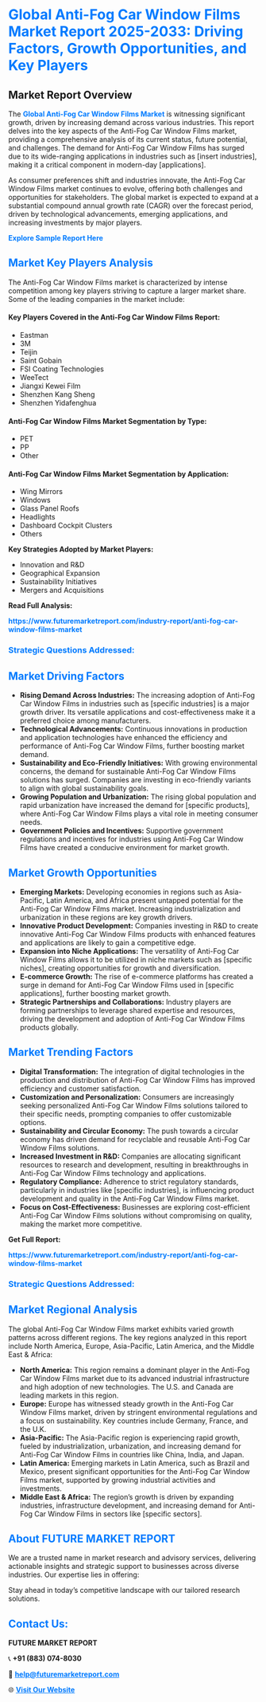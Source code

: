 <h1 style="color: #007BFF;">Global Anti-Fog Car Window Films Market Report 2025-2033: Driving Factors, Growth Opportunities, and Key Players</h1>

<section id="overview">
<h2>Market Report Overview</h2>
<p>The <a href="https://www.futuremarketreport.com/industry-report/anti-fog-car-window-films-market" style="color: #007BFF; text-decoration: none;"><strong>Global Anti-Fog Car Window Films Market</strong></a> is witnessing significant growth, driven by increasing demand across various industries. This report delves into the key aspects of the Anti-Fog Car Window Films market, providing a comprehensive analysis of its current status, future potential, and challenges. The demand for Anti-Fog Car Window Films has surged due to its wide-ranging applications in industries such as [insert industries], making it a critical component in modern-day [applications].</p>
<p>As consumer preferences shift and industries innovate, the Anti-Fog Car Window Films market continues to evolve, offering both challenges and opportunities for stakeholders. The global market is expected to expand at a substantial compound annual growth rate (CAGR) over the forecast period, driven by technological advancements, emerging applications, and increasing investments by major players.</p>
</section>

<section id="overview">
<p><a href="https://www.futuremarketreport.com/request-sample/reportId=25977" style="color: #007BFF; text-decoration: none;"><strong>Explore Sample Report Here</strong></a></p>
</section>

<section id="key-players">
<h2 style="color: #007BFF;">Market Key Players Analysis</h2>
<p>The Anti-Fog Car Window Films market is characterized by intense competition among key players striving to capture a larger market share. Some of the leading companies in the market include:</p>
<h4>Key Players Covered in the Anti-Fog Car Window Films Report:</h4>
<ul><li>Eastman</li><li>3M</li><li>Teijin</li><li>Saint Gobain</li><li>FSI Coating Technologies</li><li>WeeTect</li><li>Jiangxi Kewei Film</li><li>Shenzhen Kang Sheng</li><li>Shenzhen Yidafenghua</li></ul>
<h4>Anti-Fog Car Window Films Market Segmentation by Type:</h4>
<ul><li>PET</li><li>PP</li><li>Other</li></ul>

<h4>Anti-Fog Car Window Films Market Segmentation by Application:</h4>
<ul><li>Wing Mirrors</li><li>Windows</li><li>Glass Panel Roofs</li><li>Headlights</li><li>Dashboard Cockpit Clusters</li><li>Others</li></ul>
<p><strong>Key Strategies Adopted by Market Players:</strong></p>
<ul>
<li>Innovation and R&D</li>
<li>Geographical Expansion</li>
<li>Sustainability Initiatives</li>
<li>Mergers and Acquisitions</li>
</ul>
</section>

<section>
<p><strong>Read Full Analysis: </strong></p><a href="https://www.futuremarketreport.com/industry-report/anti-fog-car-window-films-market" style="color: #007BFF; text-decoration: none;"><strong>https://www.futuremarketreport.com/industry-report/anti-fog-car-window-films-market</strong></a>
<h3 style="color: #007BFF;">Strategic Questions Addressed:</h3>
</section>

<section id="driving-factors">
<h2 style="color: #007BFF;">Market Driving Factors</h2>
<ul>
<li><strong>Rising Demand Across Industries:</strong> The increasing adoption of Anti-Fog Car Window Films in industries such as [specific industries] is a major growth driver. Its versatile applications and cost-effectiveness make it a preferred choice among manufacturers.</li>
<li><strong>Technological Advancements:</strong> Continuous innovations in production and application technologies have enhanced the efficiency and performance of Anti-Fog Car Window Films, further boosting market demand.</li>
<li><strong>Sustainability and Eco-Friendly Initiatives:</strong> With growing environmental concerns, the demand for sustainable Anti-Fog Car Window Films solutions has surged. Companies are investing in eco-friendly variants to align with global sustainability goals.</li>
<li><strong>Growing Population and Urbanization:</strong> The rising global population and rapid urbanization have increased the demand for [specific products], where Anti-Fog Car Window Films plays a vital role in meeting consumer needs.</li>
<li><strong>Government Policies and Incentives:</strong> Supportive government regulations and incentives for industries using Anti-Fog Car Window Films have created a conducive environment for market growth.</li>
</ul>
</section>

<section id="growth-opportunities">
<h2 style="color: #007BFF;">Market Growth Opportunities</h2>
<ul>
<li><strong>Emerging Markets:</strong> Developing economies in regions such as Asia-Pacific, Latin America, and Africa present untapped potential for the Anti-Fog Car Window Films market. Increasing industrialization and urbanization in these regions are key growth drivers.</li>
<li><strong>Innovative Product Development:</strong> Companies investing in R&D to create innovative Anti-Fog Car Window Films products with enhanced features and applications are likely to gain a competitive edge.</li>
<li><strong>Expansion into Niche Applications:</strong> The versatility of Anti-Fog Car Window Films allows it to be utilized in niche markets such as [specific niches], creating opportunities for growth and diversification.</li>
<li><strong>E-commerce Growth:</strong> The rise of e-commerce platforms has created a surge in demand for Anti-Fog Car Window Films used in [specific applications], further boosting market growth.</li>
<li><strong>Strategic Partnerships and Collaborations:</strong> Industry players are forming partnerships to leverage shared expertise and resources, driving the development and adoption of Anti-Fog Car Window Films products globally.</li>
</ul>
</section>

<section id="trending-factors">
<h2 style="color: #007BFF;">Market Trending Factors</h2>
<ul>
<li><strong>Digital Transformation:</strong> The integration of digital technologies in the production and distribution of Anti-Fog Car Window Films has improved efficiency and customer satisfaction.</li>
<li><strong>Customization and Personalization:</strong> Consumers are increasingly seeking personalized Anti-Fog Car Window Films solutions tailored to their specific needs, prompting companies to offer customizable options.</li>
<li><strong>Sustainability and Circular Economy:</strong> The push towards a circular economy has driven demand for recyclable and reusable Anti-Fog Car Window Films solutions.</li>
<li><strong>Increased Investment in R&D:</strong> Companies are allocating significant resources to research and development, resulting in breakthroughs in Anti-Fog Car Window Films technology and applications.</li>
<li><strong>Regulatory Compliance:</strong> Adherence to strict regulatory standards, particularly in industries like [specific industries], is influencing product development and quality in the Anti-Fog Car Window Films market.</li>
<li><strong>Focus on Cost-Effectiveness:</strong> Businesses are exploring cost-efficient Anti-Fog Car Window Films solutions without compromising on quality, making the market more competitive.</li>
</ul>
</section>

<section>
<p><strong>Get Full Report: </strong></p><a href="https://www.futuremarketreport.com/industry-report/anti-fog-car-window-films-market" style="color: #007BFF; text-decoration: none;"><strong>https://www.futuremarketreport.com/industry-report/anti-fog-car-window-films-market</strong></a>
<h3 style="color: #007BFF;">Strategic Questions Addressed:</h3>
</section>


<section id="regional-analysis">
<h2 style="color: #007BFF;">Market Regional Analysis</h2>
<p>The global Anti-Fog Car Window Films market exhibits varied growth patterns across different regions. The key regions analyzed in this report include North America, Europe, Asia-Pacific, Latin America, and the Middle East & Africa:</p>
<ul>
<li><strong>North America:</strong> This region remains a dominant player in the Anti-Fog Car Window Films market due to its advanced industrial infrastructure and high adoption of new technologies. The U.S. and Canada are leading markets in this region.</li>
<li><strong>Europe:</strong> Europe has witnessed steady growth in the Anti-Fog Car Window Films market, driven by stringent environmental regulations and a focus on sustainability. Key countries include Germany, France, and the U.K.</li>
<li><strong>Asia-Pacific:</strong> The Asia-Pacific region is experiencing rapid growth, fueled by industrialization, urbanization, and increasing demand for Anti-Fog Car Window Films in countries like China, India, and Japan.</li>
<li><strong>Latin America:</strong> Emerging markets in Latin America, such as Brazil and Mexico, present significant opportunities for the Anti-Fog Car Window Films market, supported by growing industrial activities and investments.</li>
<li><strong>Middle East & Africa:</strong> The region’s growth is driven by expanding industries, infrastructure development, and increasing demand for Anti-Fog Car Window Films in sectors like [specific sectors].</li>
</ul>
</section>

<footer>
<h2 style="color: #007BFF;">About FUTURE MARKET REPORT</h2>
<p>We are a trusted name in market research and advisory services, delivering actionable insights and strategic support to businesses across diverse industries. Our expertise lies in offering:</p>

<p>Stay ahead in today’s competitive landscape with our tailored research solutions.</p>

<h2 style="color: #007BFF;">Contact Us:</h2>
<p><strong>FUTURE MARKET REPORT</strong></p>
<p>📞 <strong>+91 (883) 074-8030</strong></p>
<p>📧 <strong><a href="mailto:help@futuremarketreport.com" style="color: #007BFF;">help@futuremarketreport.com</a></strong></p>
<p>🌐 <strong><a href="https://www.futuremarketreport.com/" style="color: #007BFF;">Visit Our Website</a></strong></p>
</footer>